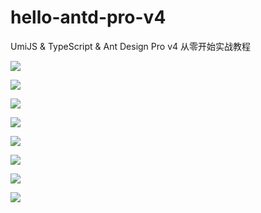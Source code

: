 # hello-antd-pro-v4

UmiJS & TypeScript & Ant Design Pro v4 从零开始实战教程

![](https://rails365.oss-cn-shenzhen.aliyuncs.com/uploads/photo/image/1618/2019/d2b5ca33bd970f64a6301fa75ae2eb22.png)

![](https://rails365.oss-cn-shenzhen.aliyuncs.com/uploads/photo/image/1628/2019/d2b5ca33bd970f64a6301fa75ae2eb22.png)

![](https://rails365.oss-cn-shenzhen.aliyuncs.com/uploads/photo/image/1632/2019/d2b5ca33bd970f64a6301fa75ae2eb22.png)

![](https://rails365.oss-cn-shenzhen.aliyuncs.com/uploads/photo/image/1633/2019/d2b5ca33bd970f64a6301fa75ae2eb22.png)

![](https://rails365.oss-cn-shenzhen.aliyuncs.com/uploads/photo/image/1634/2019/d2b5ca33bd970f64a6301fa75ae2eb22.png)

![](https://rails365.oss-cn-shenzhen.aliyuncs.com/uploads/photo/image/1635/2019/d2b5ca33bd970f64a6301fa75ae2eb22.png)

![](https://rails365.oss-cn-shenzhen.aliyuncs.com/uploads/photo/image/1636/2019/d2b5ca33bd970f64a6301fa75ae2eb22.png)

![](https://rails365.oss-cn-shenzhen.aliyuncs.com/uploads/photo/image/1586/2019/d2b5ca33bd970f64a6301fa75ae2eb22.png)
